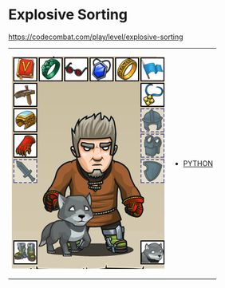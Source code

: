 # Explosive Sorting 

https://codecombat.com/play/level/explosive-sorting
<table>
<tr>
<td>

![Hero Picture](hero.png?raw=true "Hero Picture")

</td>
<td>
<ul>
<li>

[PYTHON](ExplosiveSorting.py)

</li>
</td>
</tr>
<table>